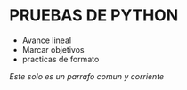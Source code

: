 # **PRUEBAS DE PYTHON**

- Avance lineal
- Marcar objetivos
- practicas de formato

_Este solo es un parrafo comun y corriente_